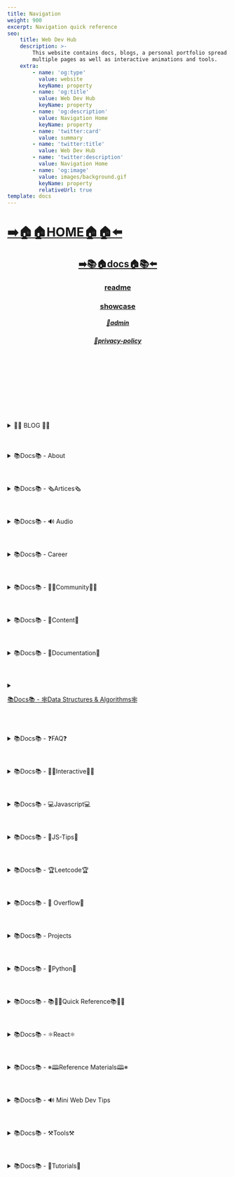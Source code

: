 ```yaml
---
title: Navigation
weight: 900
excerpt: Navigation quick reference
seo:
    title: Web Dev Hub
    description: >-
        This website contains docs, blogs, a personal portfolio spread out across
        multiple pages as well as interactive animations and tools.
    extra:
        - name: 'og:type'
          value: website
          keyName: property
        - name: 'og:title'
          value: Web Dev Hub
          keyName: property
        - name: 'og:description'
          value: Navigation Home
          keyName: property
        - name: 'twitter:card'
          value: summary
        - name: 'twitter:title'
          value: Web Dev Hub
        - name: 'twitter:description'
          value: Navigation Home
        - name: 'og:image'
          value: images/background.gif
          keyName: property
          relativeUrl: true
template: docs
---
```



# [**➡️🏠🏠HOME🏠🏠⬅️**](https://bgoonz-blog.netlify.app/)

<center>

## [**<ins>➡️📚🏠docs🏠📚⬅️</ins>**](https://bgoonz-blog.netlify.app/docs)

### [**readme</ins>**](https://bgoonz-blog.netlify.app/readme)

### [**<ins>showcase</ins>**](https://bgoonz-blog.netlify.app/showcase)

##### [**<ins>🔏admin</ins>**](https://bgoonz-blog.netlify.app/admin)

##### [**<ins>🔏privacy-policy</ins>**](https://bgoonz-blog.netlify.app/privacy-policy)

</center>

<br>
<br>
<br>
<br>
<br>
<br>
<br>
<br>
<br>


<details>



<summary>
 📰📰 BLOG 📰📰 </h6>


</summary>



##### [**<ins>Blog Article List</ins>**](https://bgoonz-blog.netlify.app/blog)

-   [📰blog📰](https://bgoonz-blog.netlify.app/blog/web-scraping)
    - [📰300-react-questions](https://bgoonz-blog.netlify.app/blog/300-react-questions)
- [📰adding-css-to-your-html](https://bgoonz-blog.netlify.app/blog/adding-css-to-your-html)
- [📰awesome-graphql](https://bgoonz-blog.netlify.app/blog/awesome-graphql)
- [📰big-o-complexity](https://bgoonz-blog.netlify.app/blog/big-o-complexity)
- [📰blog-archive](https://bgoonz-blog.netlify.app/blog/blog-archive)
- [📰data-structures](https://bgoonz-blog.netlify.app/blog/data-structures)
- [📰data-structures-algorithms-resources](https://bgoonz-blog.netlify.app/blog/data-structures-algorithms-resources)
- [📰expressjs-apis](https://bgoonz-blog.netlify.app/blog/expressjs-apis)
- [📰flow-control-in-python](https://bgoonz-blog.netlify.app/blog/flow-control-in-python)
- [📰functions-in-python](https://bgoonz-blog.netlify.app/blog/functions-in-python)
- [📰git-gateway](https://bgoonz-blog.netlify.app/blog/git-gateway)
- [📰hoisting](https://bgoonz-blog.netlify.app/blog/hoisting)
- [📰interview-questions-js](https://bgoonz-blog.netlify.app/blog/interview-questions-js)
- [📰interview-questions-js-p2](https://bgoonz-blog.netlify.app/blog/interview-questions-js-p2)
- [📰interview-questions-js-p3](https://bgoonz-blog.netlify.app/blog/interview-questions-js-p3)
- [📰netlify-cms](https://bgoonz-blog.netlify.app/blog/netlify-cms)
- [📰platform-docs](https://bgoonz-blog.netlify.app/blog/platform-docs)
- [📰psql-cheat-sheet](https://bgoonz-blog.netlify.app/blog/psql-cheat-sheet)
- [📰python-for-js-dev](https://bgoonz-blog.netlify.app/blog/python-for-js-dev)
- [📰python-resources](https://bgoonz-blog.netlify.app/blog/python-resources)
- [📰vs-code-extensions](https://bgoonz-blog.netlify.app/blog/vs-code-extensions)
- [📰web-dev-trends](https://bgoonz-blog.netlify.app/blog/web-dev-trends)
- [📰web-scraping](https://bgoonz-blog.netlify.app/blog/web-scraping)

</details>

<br>
<br>
<br>


<details>



<summary>
📚Docs📚 - About

</summary>



-   [📚docs📚/about](https://bgoonz-blog.netlify.app/docs/about)
    -   [📚docs📚/about/README](https://bgoonz-blog.netlify.app/docs/about/README)
    -   [📚docs📚/about/eng-portfolio](https://bgoonz-blog.netlify.app/docs/about/eng-portfolio)
    -   [📚docs📚/about/intrests](https://bgoonz-blog.netlify.app/docs/about/intrests)
    -   [📚docs📚/about/job-search](https://bgoonz-blog.netlify.app/docs/about/job-search)
    -   [📚docs📚/about/resume](https://bgoonz-blog.netlify.app/docs/about/resume)

</details>

<br>
<br>
<br>


<details>



<summary>
📚Docs📚 - 🗞️Artices🗞️

</summary>



-   [📚docs📚/🗞️articles🗞️](https://bgoonz-blog.netlify.app/docs/articles)
    -   [📚docs📚/🗞️articles🗞️basic-web-dev](https://bgoonz-blog.netlify.app/docs/articles/basic-web-dev)
    -   [📚docs📚/🗞️articles🗞️buffers](https://bgoonz-blog.netlify.app/docs/articles/buffers)
    -   [📚docs📚/🗞️articles🗞️common-modules](https://bgoonz-blog.netlify.app/docs/articles/common-modules)
    -   [📚docs📚/🗞️articles🗞️dev-dep](https://bgoonz-blog.netlify.app/docs/articles/dev-dep)
    -   [📚docs📚/🗞️articles🗞️event-loop](https://bgoonz-blog.netlify.app/docs/articles/event-loop)
    -   [📚docs📚/🗞️articles🗞️fs-module](https://bgoonz-blog.netlify.app/docs/articles/fs-module)
    -   [📚docs📚/🗞️articles🗞️how-search-engines-work](https://bgoonz-blog.netlify.app/docs/articles/how-search-engines-work)
    -   [📚docs📚/🗞️articles🗞️how-the-web-works](https://bgoonz-blog.netlify.app/docs/articles/how-the-web-works)
    -   [📚docs📚/🗞️articles🗞️intro](https://bgoonz-blog.netlify.app/docs/articles/intro)
    -   [📚docs📚/🗞️articles🗞️jamstack](https://bgoonz-blog.netlify.app/docs/articles/jamstack)
    -   [📚docs📚/🗞️articles🗞️nextjs](https://bgoonz-blog.netlify.app/docs/articles/nextjs)
    -   [📚docs📚/🗞️articles🗞️node-api-express](https://bgoonz-blog.netlify.app/docs/articles/node-api-express)
    -   [📚docs📚/🗞️articles🗞️nodejs](https://bgoonz-blog.netlify.app/docs/articles/nodejs)
    -   [📚docs📚/🗞️articles🗞️npm](https://bgoonz-blog.netlify.app/docs/articles/npm)
    -   [📚docs📚/🗞️articles🗞️os-module](https://bgoonz-blog.netlify.app/docs/articles/os-module)
    -   [📚docs📚/🗞️articles🗞️reading-files](https://bgoonz-blog.netlify.app/docs/articles/reading-files)
    -   [📚docs📚/🗞️articles🗞️semantic](https://bgoonz-blog.netlify.app/docs/articles/semantic)
    -   [📚docs📚/🗞️articles🗞️semantic-html](https://bgoonz-blog.netlify.app/docs/articles/semantic-html)
    -   [📚docs📚/🗞️articles🗞️url](https://bgoonz-blog.netlify.app/docs/articles/url)
    -   [📚docs📚/🗞️articles🗞️web-standards-checklist](https://bgoonz-blog.netlify.app/docs/articles/web-standards-checklist)
    -   [📚docs📚/🗞️articles🗞️webdev-tools](https://bgoonz-blog.netlify.app/docs/articles/webdev-tools)
    -   [📚docs📚/🗞️articles🗞️writing-files](https://bgoonz-blog.netlify.app/docs/articles/writing-files)

</details>

<br>
<br>
<br>


<details>



<summary>
📚Docs📚 - 🔊 Audio

</summary>



-   [📚Docs - Audio🔊](https://bgoonz-blog.netlify.app/docs/audio)
    -   [📚docs📚/audio/dfft](https://bgoonz-blog.netlify.app/docs/audio/dfft)
    -   [📚docs📚/audio/discrete-fft](https://bgoonz-blog.netlify.app/docs/audio/discrete-fft)
    -   [📚docs📚/audio/dtw-python-explained](https://bgoonz-blog.netlify.app/docs/audio/dtw-python-explained)
    -   [📚docs📚/audio/dynamic-time-warping](https://bgoonz-blog.netlify.app/docs/audio/dynamic-time-warping)
    -   [📚docs📚/audio/web-audio-api](https://bgoonz-blog.netlify.app/docs/audio/web-audio-api)

</details>

<br>
<br>
<br>


<details>



<summary>
📚Docs📚 -  Career 

</summary>



-   [📚docs📚/career](https://bgoonz-blog.netlify.app/docs/career)
    -   [📚docs📚/career/dev-interview](https://bgoonz-blog.netlify.app/docs/career/dev-interview)
    -   [📚docs📚/career/dos-and-donts](https://bgoonz-blog.netlify.app/docs/career/dos-and-donts)
    -   [📚docs📚/career/job-boards](https://bgoonz-blog.netlify.app/docs/career/job-boards)
    -   [📚docs📚/career/web-interview](https://bgoonz-blog.netlify.app/docs/career/web-interview)
    -   [📚docs📚/career/web-interview2](https://bgoonz-blog.netlify.app/docs/career/web-interview2)
    -   [📚docs📚/career/web-interview3](https://bgoonz-blog.netlify.app/docs/career/web-interview3)
    -   [📚docs📚/career/web-interview4](https://bgoonz-blog.netlify.app/docs/career/web-interview4)
    -   [📚docs📚/interview/job-search-nav](https://bgoonz-blog.netlify.app/docs/interview/job-search-nav)
    -   [📚docs📚/interview/previous-concepts](https://bgoonz-blog.netlify.app/docs/interview/previous-concepts)
    -   [📚docs📚/interview/review-concepts](https://bgoonz-blog.netlify.app/docs/interview/review-concepts)

</details>

<br>
<br>
<br>


<details>



<summary>
📚Docs📚 -  👫👫Community👫👫 

</summary>



-   [📚docs📚/👫👫community👫👫](https://bgoonz-blog.netlify.app/docs/community)
    -   [📚docs📚/community/an-open-letter-2-future-developers](https://bgoonz-blog.netlify.app/docs/community/an-open-letter-2-future-developers)
    -   [📚docs📚/community/bookmarks](https://bgoonz-blog.netlify.app/docs/community/bookmarks)
    -   [📚docs📚/community/video-chat](https://bgoonz-blog.netlify.app/docs/community/video-chat)

</details>

<br>
<br>
<br>


<details>



<summary>
📚Docs📚 - 💼Content💼

</summary>



-   [📚docs📚/💼content💼](https://bgoonz-blog.netlify.app/docs/content/)
    -   [📚docs📚/💼content💼/archive](https://bgoonz-blog.netlify.app/docs/content/archive)
    -   [📚docs📚/💼content💼/gatsby-Queries-Mutations](https://bgoonz-blog.netlify.app/docs/content/gatsby-Queries-Mutations)
    -   [📚docs📚/💼content💼/gists](https://bgoonz-blog.netlify.app/docs/content/gists)
    -   [📚docs📚/💼content💼/history-api](https://bgoonz-blog.netlify.app/docs/content/history-api)
    -   [📚docs📚/💼content💼/main-projects](https://bgoonz-blog.netlify.app/docs/content/main-projects)
    -   [📚docs📚/💼content💼/trouble-shooting](https://bgoonz-blog.netlify.app/docs/content/trouble-shooting)

</details>

<br>
<br>
<br>


<details>



<summary>
📚Docs📚 - 📓Documentation📓

</summary>



-   [📚docs📚/docs](https://bgoonz-blog.netlify.app/docs/docs)
    -   [📚docs📚/docs/appendix](https://bgoonz-blog.netlify.app/docs/docs/appendix)
    -   [📚docs📚/docs/art-of-command-line](https://bgoonz-blog.netlify.app/docs/docs/art-of-command-line)
    -   [📚docs📚/docs/bash](https://bgoonz-blog.netlify.app/docs/docs/bash)
    -   [📚docs📚/docs/css](https://bgoonz-blog.netlify.app/docs/docs/css)
    -   [📚docs📚/docs/data-structures-docs](https://bgoonz-blog.netlify.app/docs/docs/data-structures-docs)
    -   [📚docs📚/docs/es-6-features](https://bgoonz-blog.netlify.app/docs/docs/es-6-features)
    -   [📚docs📚/docs/git-reference](https://bgoonz-blog.netlify.app/docs/docs/git-reference)
    -   [📚docs📚/docs/git-repos](https://bgoonz-blog.netlify.app/docs/docs/git-repos)
    -   [📚docs📚/docs/glossary](https://bgoonz-blog.netlify.app/docs/docs/glossary)
    -   [📚docs📚/docs/html-tags](https://bgoonz-blog.netlify.app/docs/docs/html-tags)
    -   [📚docs📚/docs/markdown](https://bgoonz-blog.netlify.app/docs/docs/markdown)
    -   [📚docs📚/docs/no-whiteboarding](https://bgoonz-blog.netlify.app/docs/docs/no-whiteboarding)
    -   [📚docs📚/docs/node-docs-complete](https://bgoonz-blog.netlify.app/docs/docs/node-docs-complete)
    -   [📚docs📚/docs/regex-in-js](https://bgoonz-blog.netlify.app/docs/docs/regex-in-js)
    -   [📚docs📚/docs/sitemap](https://bgoonz-blog.netlify.app/docs/docs/sitemap)
    -   [📚docs📚/docs/snippets](https://bgoonz-blog.netlify.app/docs/docs/snippets)

</details>

<br>
<br>
<br>


<details>



<summary>

 <ins>📚Docs📚 - 🕸Data Structures & Algorithms🕸

</summary>



-   [📚docs📚/🕸ds-algo🕸](https://bgoonz-blog.netlify.app/docs/ds-algo)
    -   [📚docs📚/🕸ds-algo🕸/big-o](https://bgoonz-blog.netlify.app/docs/ds-algo/big-o)
    -   [📚docs📚/🕸ds-algo🕸/ds-algo-interview](https://bgoonz-blog.netlify.app/docs/ds-algo/ds-algo-interview)
    -   [📚docs📚/🕸ds-algo🕸/ds-overview](https://bgoonz-blog.netlify.app/docs/ds-algo/ds-overview)

</details>

<br>
<br>
<br>


<details>



<summary>
📚Docs📚 - ❓FAQ❓

</summary>



-   [📚docs📚/faq](https://bgoonz-blog.netlify.app/docs/faq)
    -   [📚docs📚/❓faq❓/contact](https://bgoonz-blog.netlify.app/docs/faq/contact)
    -   [📚docs📚/❓faq❓/plug-ins](https://bgoonz-blog.netlify.app/docs/faq/plug-ins)

</details>

<br>
<br>
<br>


<details>



<summary>
📚Docs📚 - 🧑‍🔬Interactive🧑‍🔬 

</summary>



-   [📚docs📚/interact](https://bgoonz-blog.netlify.app/docs/interact)
    -   [📚docs📚/🧑‍🔬interact🧑‍🔬/callstack-visual](https://bgoonz-blog.netlify.app/docs/interact/callstack-visual)
    -   [📚docs📚/🧑‍🔬interact🧑‍🔬/clock](https://bgoonz-blog.netlify.app/docs/interact/clock)
    -   [📚docs📚/🧑‍🔬interact🧑‍🔬/jupyter-notebooks](https://bgoonz-blog.netlify.app/docs/interact/jupyter-notebooks)
    -   [📚docs📚/🧑‍🔬interact🧑‍🔬/other-sites](https://bgoonz-blog.netlify.app/docs/interact/other-sites)
    -   [📚docs📚/🧑‍🔬interact🧑‍🔬/video-chat](https://bgoonz-blog.netlify.app/docs/interact/video-chat)

</details>

<br>
<br>
<br>


<details>



<summary>
📚Docs📚 - 💻Javascript💻

</summary>



-   [📚docs📚/💻javascript💻](https://bgoonz-blog.netlify.app/docs/javascript)
    -   [📚docs📚/💻javascript💻/arrow-functions](https://bgoonz-blog.netlify.app/docs/javascript/arrow-functions)
    -   [📚docs📚/💻javascript💻/asyncjs](https://bgoonz-blog.netlify.app/docs/javascript/asyncjs)
    -   [📚docs📚/💻javascript💻/await-keyword](https://bgoonz-blog.netlify.app/docs/javascript/await-keyword)
    -   [📚docs📚/💻javascript💻/bigo](https://bgoonz-blog.netlify.app/docs/javascript/bigo)
    -   [📚docs📚/💻javascript💻/clean-code](https://bgoonz-blog.netlify.app/docs/javascript/clean-code)
    -   [📚docs📚/💻javascript💻/constructor-functions](https://bgoonz-blog.netlify.app/docs/javascript/constructor-functions)
    -   [📚docs📚/💻javascript💻/cs-basics-in-js](https://bgoonz-blog.netlify.app/docs/javascript/cs-basics-in-js)
    -   [📚docs📚/💻javascript💻/for-loops](https://bgoonz-blog.netlify.app/docs/javascript/for-loops)
    -   [📚docs📚/💻javascript💻/part2-pojo](https://bgoonz-blog.netlify.app/docs/javascript/part2-pojo)
    -   [📚docs📚/💻javascript💻/promises](https://bgoonz-blog.netlify.app/docs/javascript/promises)
    -   [📚docs📚/💻javascript💻/review](https://bgoonz-blog.netlify.app/docs/javascript/review)
    -   [📚docs📚/💻javascript💻/this-is-about-this](https://bgoonz-blog.netlify.app/docs/javascript/this-is-about-this)

</details>

<br>
<br>
<br>


<details>



<summary>
📚Docs📚 -  💸JS-Tips💸

</summary>



-   [📚docs📚/💸js-tips💸](https://bgoonz-blog.netlify.app/docs/js-tips)
    -   [📚docs📚/💸js-tips💸/abs](https://bgoonz-blog.netlify.app/docs/js-tips/abs)
    -   [📚docs📚/💸js-tips💸/acos](https://bgoonz-blog.netlify.app/docs/js-tips/acos)
    -   [📚docs📚/💸js-tips💸/acosh](https://bgoonz-blog.netlify.app/docs/js-tips/acosh)
    -   [📚docs📚/💸js-tips💸/addition](https://bgoonz-blog.netlify.app/docs/js-tips/addition)
    -   [📚docs📚/💸js-tips💸/all](https://bgoonz-blog.netlify.app/docs/js-tips/all)
    -   [📚docs📚/💸js-tips💸/allsettled](https://bgoonz-blog.netlify.app/docs/js-tips/allsettled)
    -   [📚docs📚/💸js-tips💸/any](https://bgoonz-blog.netlify.app/docs/js-tips/any)
    -   [📚docs📚/💸js-tips💸/array](https://bgoonz-blog.netlify.app/docs/js-tips/array)
    -   [📚docs📚/💸js-tips💸/array-methods](https://bgoonz-blog.netlify.app/docs/js-tips/array-methods)
    -   [📚docs📚/💸js-tips💸/arrow_functions](https://bgoonz-blog.netlify.app/docs/js-tips/arrow_functions)
    -   [📚docs📚/💸js-tips💸/async_function](https://bgoonz-blog.netlify.app/docs/js-tips/async_function)
    -   [📚docs📚/💸js-tips💸/bad_radix](https://bgoonz-blog.netlify.app/docs/js-tips/bad_radix)
    -   [📚docs📚/💸js-tips💸/bind](https://bgoonz-blog.netlify.app/docs/js-tips/bind)
    -   [📚docs📚/💸js-tips💸/classes](https://bgoonz-blog.netlify.app/docs/js-tips/classes)
    -   [📚docs📚/💸js-tips💸/concat](https://bgoonz-blog.netlify.app/docs/js-tips/concat)
    -   [📚docs📚/💸js-tips💸/conditional_operator](https://bgoonz-blog.netlify.app/docs/js-tips/conditional_operator)
    -   [📚docs📚/💸js-tips💸/const](https://bgoonz-blog.netlify.app/docs/js-tips/const)
    -   [📚docs📚/💸js-tips💸/create](https://bgoonz-blog.netlify.app/docs/js-tips/create)
    -   [📚docs📚/💸js-tips💸/date](https://bgoonz-blog.netlify.app/docs/js-tips/date)
    -   [📚docs📚/💸js-tips💸/eval](https://bgoonz-blog.netlify.app/docs/js-tips/eval)
    -   [📚docs📚/💸js-tips💸/every](https://bgoonz-blog.netlify.app/docs/js-tips/every)
    -   [📚docs📚/💸js-tips💸/filter](https://bgoonz-blog.netlify.app/docs/js-tips/filter)
    -   [📚docs📚/💸js-tips💸/for...of](https://bgoonz-blog.netlify.app/docs/js-tips/for...of)
    -   [📚docs📚/💸js-tips💸/foreach](https://bgoonz-blog.netlify.app/docs/js-tips/foreach)
    -   [📚docs📚/💸js-tips💸/functions](https://bgoonz-blog.netlify.app/docs/js-tips/functions)
    -   [📚docs📚/💸js-tips💸/import](https://bgoonz-blog.netlify.app/docs/js-tips/import)
    -   [📚docs📚/💸js-tips💸/insert-into-array](https://bgoonz-blog.netlify.app/docs/js-tips/insert-into-array)
    -   [📚docs📚/💸js-tips💸/map](https://bgoonz-blog.netlify.app/docs/js-tips/map)
    -   [📚docs📚/💸js-tips💸/object](https://bgoonz-blog.netlify.app/docs/js-tips/object)
    -   [📚docs📚/💸js-tips💸/reduce](https://bgoonz-blog.netlify.app/docs/js-tips/reduce)
    -   [📚docs📚/💸js-tips💸/regexp](https://bgoonz-blog.netlify.app/docs/js-tips/regexp)
    -   [📚docs📚/💸js-tips💸/sort](https://bgoonz-blog.netlify.app/docs/js-tips/sort)
    -   [📚docs📚/💸js-tips💸/sorting-strings](https://bgoonz-blog.netlify.app/docs/js-tips/sorting-strings)
    -   [📚docs📚/💸js-tips💸/string](https://bgoonz-blog.netlify.app/docs/js-tips/string)
    -   [📚docs📚/💸js-tips💸/this](https://bgoonz-blog.netlify.app/docs/js-tips/this)
    -   [📚docs📚/💸js-tips💸/var](https://bgoonz-blog.netlify.app/docs/js-tips/var)

</details>

<br>
<br>
<br>


<details>



<summary>
📚Docs📚 - 🏆Leetcode🏆 

</summary>



-   [📚docs📚/🏆leetcode🏆](https://bgoonz-blog.netlify.app/docs/leetcode)
    -   [📚docs📚/🏆leetcode🏆/ContaineWitMosWater](https://bgoonz-blog.netlify.app/docs/leetcode/ContaineWitMosWater)
    -   [📚docs📚/🏆leetcode🏆/DividTwIntegers](https://bgoonz-blog.netlify.app/docs/leetcode/DividTwIntegers)
    -   [📚docs📚/🏆leetcode🏆/GeneratParentheses](https://bgoonz-blog.netlify.app/docs/leetcode/GeneratParentheses)
    -   [📚docs📚/🏆leetcode🏆/LetteCombinationoPhonNumber](https://bgoonz-blog.netlify.app/docs/leetcode/LetteCombinationoPhonNumber)
    -   [📚docs📚/🏆leetcode🏆/LongesCommoPrefix](https://bgoonz-blog.netlify.app/docs/leetcode/LongesCommoPrefix)
    -   [📚docs📚/🏆leetcode🏆/MediaoTwSorteArrays](https://bgoonz-blog.netlify.app/docs/leetcode/MediaoTwSorteArrays)
    -   [📚docs📚/🏆leetcode🏆/NexPermutation](https://bgoonz-blog.netlify.app/docs/leetcode/NexPermutation)
    -   [📚docs📚/🏆leetcode🏆/PalindromNumber](https://bgoonz-blog.netlify.app/docs/leetcode/PalindromNumber)
    -   [📚docs📚/🏆leetcode🏆/RegulaExpressioMatching](https://bgoonz-blog.netlify.app/docs/leetcode/RegulaExpressioMatching)
    -   [📚docs📚/🏆leetcode🏆/RemovDuplicatefroSorteArray](https://bgoonz-blog.netlify.app/docs/leetcode/RemovDuplicatefroSorteArray)
    -   [📚docs📚/🏆leetcode🏆/RemovNtNodFroEnoList](https://bgoonz-blog.netlify.app/docs/leetcode/RemovNtNodFroEnoList)
    -   [📚docs📚/🏆leetcode🏆/RomatInteger](https://bgoonz-blog.netlify.app/docs/leetcode/RomatInteger)
    -   [📚docs📚/🏆leetcode🏆/SearciRotateSorteArray](https://bgoonz-blog.netlify.app/docs/leetcode/SearciRotateSorteArray)
    -   [📚docs📚/🏆leetcode🏆/StrintIntege(atoi)](<https://bgoonz-blog.netlify.app/docs/leetcode/StrintIntege(atoi)>)
    -   [📚docs📚/🏆leetcode🏆/ValiParentheses](https://bgoonz-blog.netlify.app/docs/leetcode/ValiParentheses)
    -   [📚docs📚/🏆leetcode🏆/ZigZaConversion](https://bgoonz-blog.netlify.app/docs/leetcode/ZigZaConversion)

</details>

<br>
<br>
<br>


<details>



<summary>
📚Docs📚 -  🌊 Overflow🌊     

</summary>



-   [📚docs📚/🌊overflow🌊](https://bgoonz-blog.netlify.app/docs/overflow)
    -   [📚docs📚/🌊overflow🌊/html-spec](https://bgoonz-blog.netlify.app/docs/overflow/html-spec)
    -   [📚docs📚/🌊overflow🌊/http](https://bgoonz-blog.netlify.app/docs/overflow/http)
    -   [📚docs📚/🌊overflow🌊/install](https://bgoonz-blog.netlify.app/docs/overflow/install)
    -   [📚docs📚/🌊overflow🌊/modules](https://bgoonz-blog.netlify.app/docs/overflow/modules)
    -   [📚docs📚/🌊overflow🌊/node-cli-args](https://bgoonz-blog.netlify.app/docs/overflow/node-cli-args)
    -   [📚docs📚/🌊overflow🌊/node-js-language](https://bgoonz-blog.netlify.app/docs/overflow/node-js-language)
    -   [📚docs📚/🌊overflow🌊/node-package-manager](https://bgoonz-blog.netlify.app/docs/overflow/node-package-manager)
    -   [📚docs📚/🌊overflow🌊/node-repl](https://bgoonz-blog.netlify.app/docs/overflow/node-repl)
    -   [📚docs📚/🌊overflow🌊/node-run-cli](https://bgoonz-blog.netlify.app/docs/overflow/node-run-cli)
    -   [📚docs📚/🌊overflow🌊/nodevsbrowser](https://bgoonz-blog.netlify.app/docs/overflow/nodevsbrowser)
    -   [📚docs📚/🌊overflow🌊/understanding-firebase](https://bgoonz-blog.netlify.app/docs/overflow/understanding-firebase)
    -   [📚docs📚/🌊overflow🌊/v8](https://bgoonz-blog.netlify.app/docs/overflow/v8)

</details>

<br>
<br>
<br>


<details>



<summary>
📚Docs📚 - Projects  

</summary>



-   [📚docs📚/projects](https://bgoonz-blog.netlify.app/docs/projects)
    -   [📚docs📚/projects/embeded-websites](https://bgoonz-blog.netlify.app/docs/projects/embeded-websites)
    -   [📚docs📚/projects/list-of-projects](https://bgoonz-blog.netlify.app/docs/projects/list-of-projects)
    -   [📚docs📚/projects/mini-projects](https://bgoonz-blog.netlify.app/docs/projects/mini-projects)
    -   [📚docs📚/projects/mini-projects2](https://bgoonz-blog.netlify.app/docs/projects/mini-projects2)
    -   [📚docs📚/projects/my-websites](https://bgoonz-blog.netlify.app/docs/projects/my-websites)

</details>

<br>
<br>
<br>


<details>



<summary>
📚Docs📚 - 🐍Python🐍  

</summary>



-   [📚docs📚/🐍python🐍](https://bgoonz-blog.netlify.app/docs/python)
    -   [📚docs📚/🐍python🐍/at-length](https://bgoonz-blog.netlify.app/docs/python/at-length)
    -   [📚docs📚/🐍python🐍/cheat-sheet](https://bgoonz-blog.netlify.app/docs/python/cheat-sheet)
    -   [📚docs📚/🐍python🐍/comprehensive-guide](https://bgoonz-blog.netlify.app/docs/python/comprehensive-guide)
    -   [📚docs📚/🐍python🐍/examples](https://bgoonz-blog.netlify.app/docs/python/examples)
    -   [📚docs📚/🐍python🐍/flow-control](https://bgoonz-blog.netlify.app/docs/python/flow-control)
    -   [📚docs📚/🐍python🐍/functions](https://bgoonz-blog.netlify.app/docs/python/functions)
    -   [📚docs📚/🐍python🐍/google-sheets-api](https://bgoonz-blog.netlify.app/docs/python/google-sheets-api)
    -   [📚docs📚/🐍python🐍/python-ds](https://bgoonz-blog.netlify.app/docs/python/python-ds)
    -   [📚docs📚/🐍python🐍/intro-for-js-devs](https://bgoonz-blog.netlify.app/docs/python/intro-for-js-devs)
    -   [📚docs📚/🐍python🐍/python-quiz](https://bgoonz-blog.netlify.app/docs/python/python-quiz)
    -   [📚docs📚/🐍python🐍/snippets](https://bgoonz-blog.netlify.app/docs/python/snippets)

</details>

<br>
<br>
<br>


<details>



<summary>
📚Docs📚 - 📚🏃‍♂️Quick Reference📚🏃‍♂️   

</summary>



-   [📚docs📚/quick-ref](https://bgoonz-blog.netlify.app/docs/quick-ref)
    -   [📚docs📚/🏃‍♂️📚quick-ref📚🏃‍♂️/Emmet](https://bgoonz-blog.netlify.app/docs/quick-ref/Emmet)
    -   [📚docs📚/🏃‍♂️📚quick-ref📚🏃‍♂️/all-emojis](https://bgoonz-blog.netlify.app/docs/quick-ref/all-emojis)
    -   [📚docs📚/🏃‍♂️📚quick-ref📚🏃‍♂️/create-react-app](https://bgoonz-blog.netlify.app/docs/quick-ref/create-react-app)
    -   [📚docs📚/🏃‍♂️📚quick-ref📚🏃‍♂️/git-bash](https://bgoonz-blog.netlify.app/docs/quick-ref/git-bash)
    -   [📚docs📚/🏃‍♂️📚quick-ref📚🏃‍♂️/git-tricks](https://bgoonz-blog.netlify.app/docs/quick-ref/git-tricks)
    -   [📚docs📚/🏃‍♂️📚quick-ref📚🏃‍♂️/google-firebase](https://bgoonz-blog.netlify.app/docs/quick-ref/google-firebase)
    -   [📚docs📚/🏃‍♂️📚quick-ref📚🏃‍♂️/heroku-error-codes](https://bgoonz-blog.netlify.app/docs/quick-ref/heroku-error-codes)
    -   [📚docs📚/🏃‍♂️📚quick-ref📚🏃‍♂️/installation](https://bgoonz-blog.netlify.app/docs/quick-ref/installation)
    -   [📚docs📚/🏃‍♂️📚quick-ref📚🏃‍♂️/markdown-dropdowns](https://bgoonz-blog.netlify.app/docs/quick-ref/markdown-dropdowns)
    -   [📚docs📚/🏃‍♂️📚quick-ref📚🏃‍♂️/minifiction](https://bgoonz-blog.netlify.app/docs/quick-ref/minifiction)
    -   [📚docs📚/🏃‍♂️📚quick-ref📚🏃‍♂️/new-repo-instructions](https://bgoonz-blog.netlify.app/docs/quick-ref/new-repo-instructions)
    -   [📚docs📚/🏃‍♂️📚quick-ref📚🏃‍♂️/psql-setup](https://bgoonz-blog.netlify.app/docs/quick-ref/psql-setup)
    -   [📚docs📚/🏃‍♂️📚quick-ref📚🏃‍♂️/pull-request-rubric](https://bgoonz-blog.netlify.app/docs/quick-ref/pull-request-rubric)
    -   [📚docs📚/🏃‍♂️📚quick-ref📚🏃‍♂️/quick-links](https://bgoonz-blog.netlify.app/docs/quick-ref/quick-links)
    -   [📚docs📚/🏃‍♂️📚quick-ref📚🏃‍♂️/topRepos](https://bgoonz-blog.netlify.app/docs/quick-ref/topRepos)
    -   [📚docs📚/🏃‍♂️📚quick-ref📚🏃‍♂️/understanding-path](https://bgoonz-blog.netlify.app/docs/quick-ref/understanding-path)
    -   [📚docs📚/🏃‍♂️📚quick-ref📚🏃‍♂️/vscode-themes](https://bgoonz-blog.netlify.app/docs/quick-ref/vscode-themes)
    -   [📚docs📚/⚛️react⚛️/accessibility](https://bgoonz-blog.netlify.app/docs/react/accessibility)

</details>

<br>
<br>
<br>


<details>



<summary>
📚Docs📚 - ⚛️React⚛️ 

</summary>



-   [📚docs📚/⚛️react⚛️](https://bgoonz-blog.netlify.app/docs/react)
    -   [📚docs📚/⚛️react⚛️/ajax-n-apis](https://bgoonz-blog.netlify.app/docs/react/ajax-n-apis)
    -   [📚docs📚/⚛️react⚛️/cheatsheet](https://bgoonz-blog.netlify.app/docs/react/cheatsheet)
    -   [📚docs📚/⚛️react⚛️/createReactApp](https://bgoonz-blog.netlify.app/docs/react/createReactApp)
    -   [📚docs📚/⚛️react⚛️/demo](https://bgoonz-blog.netlify.app/docs/react/demo)
    -   [📚docs📚/⚛️react⚛️/dont-use-index-as-keys](https://bgoonz-blog.netlify.app/docs/react/dont-use-index-as-keys)
    -   [📚docs📚/⚛️react⚛️/jsx](https://bgoonz-blog.netlify.app/docs/react/jsx)
    -   [📚docs📚/⚛️react⚛️/quiz](https://bgoonz-blog.netlify.app/docs/react/quiz)
    -   [📚docs📚/⚛️react⚛️/react-docs](https://bgoonz-blog.netlify.app/docs/react/react-docs)
    -   [📚docs📚/⚛️react⚛️/react-in-depth](https://bgoonz-blog.netlify.app/docs/react/react-in-depth)
    -   [📚docs📚/⚛️react⚛️/react-patterns-by-usecase](https://bgoonz-blog.netlify.app/docs/react/react-patterns-by-usecase)
    -   [📚docs📚/⚛️react⚛️/react2](https://bgoonz-blog.netlify.app/docs/react/react2)
    -   [📚docs📚/⚛️react⚛️/render-elements](https://bgoonz-blog.netlify.app/docs/react/render-elements)

</details>

<br>
<br>
<br>


<details>



<summary>
📚Docs📚 -  ※🕮Reference Materials🕮※

</summary>



-   [📚docs📚/※reference※](https://bgoonz-blog.netlify.app/docs/reference)
    -   [📚docs📚/※🕮reference※🕮/awesome-lists](https://bgoonz-blog.netlify.app/docs/reference/awesome-lists)
    -   [📚docs📚/※🕮reference※🕮/awesome-nodejs](https://bgoonz-blog.netlify.app/docs/reference/awesome-nodejs)
    -   [📚docs📚/※🕮reference※🕮/awesome-static](https://bgoonz-blog.netlify.app/docs/reference/awesome-static)
    -   [📚docs📚/※🕮reference※🕮/bash-commands](https://bgoonz-blog.netlify.app/docs/reference/bash-commands)
    -   [📚docs📚/※🕮reference※🕮/bookmarks](https://bgoonz-blog.netlify.app/docs/reference/bookmarks)
    -   [📚docs📚/※🕮reference※🕮/embed-the-web](https://bgoonz-blog.netlify.app/docs/reference/embed-the-web)
    -   [📚docs📚/※🕮reference※🕮/github-resources](https://bgoonz-blog.netlify.app/docs/reference/github-resources)
    -   [📚docs📚/※🕮reference※🕮/github-search](https://bgoonz-blog.netlify.app/docs/reference/github-search)
    -   [📚docs📚/※🕮reference※🕮/google-cloud](https://bgoonz-blog.netlify.app/docs/reference/google-cloud)
    -   [📚docs📚/※🕮reference※🕮/how-2-reinstall-npm](https://bgoonz-blog.netlify.app/docs/reference/how-2-reinstall-npm)
    -   [📚docs📚/※🕮reference※🕮/how-to-kill-a-process](https://bgoonz-blog.netlify.app/docs/reference/how-to-kill-a-process)
    -   [📚docs📚/※🕮reference※🕮/installing-node](https://bgoonz-blog.netlify.app/docs/reference/installing-node)
    -   [📚docs📚/※🕮reference※🕮/intro-to-nodejs](https://bgoonz-blog.netlify.app/docs/reference/intro-to-nodejs)
    -   [📚docs📚/※🕮reference※🕮/markdown-styleguide](https://bgoonz-blog.netlify.app/docs/reference/markdown-styleguide)
    -   [📚docs📚/※🕮reference※🕮/notes-template](https://bgoonz-blog.netlify.app/docs/reference/notes-template)
    -   [📚docs📚/※🕮reference※🕮/psql](https://bgoonz-blog.netlify.app/docs/reference/psql)
    -   [📚docs📚/※🕮reference※🕮/resources](https://bgoonz-blog.netlify.app/docs/reference/resources)
    -   [📚docs📚/※🕮reference※🕮/vscode](https://bgoonz-blog.netlify.app/docs/reference/vscode)
    -   [📚docs📚/※🕮reference※🕮/web-api's](https://bgoonz-blog.netlify.app/docs/reference/web-api's)

</details>

</details>

<br>
<br>
<br>


<details>



<summary>
📚Docs📚 - 🔊 Mini Web Dev Tips 

</summary>



-   [📚docs📚/tips](https://bgoonz-blog.netlify.app/docs/tips)
    -   [📚docs📚/tips/regex-tips](https://bgoonz-blog.netlify.app/docs/tips/regex-tips)

</details>

<br>
<br>
<br>


<details>



<summary>
📚Docs📚 - ⚒Tools⚒ 

</summary>



-   [📚docs📚/⚒Tools⚒/](https://bgoonz-blog.netlify.app/docs/tools)
    -   [📚docs📚/⚒Tools⚒/all](https://bgoonz-blog.netlify.app/docs/tools/all)
    -   [📚docs📚/⚒Tools⚒/all-stripped](https://bgoonz-blog.netlify.app/docs/tools/all-stripped)
    -   [📚docs📚/⚒Tools⚒/archive](https://bgoonz-blog.netlify.app/docs/tools/archive)
    -   [📚docs📚/⚒Tools⚒/dev-utilities](https://bgoonz-blog.netlify.app/docs/tools/dev-utilities)
    -   [📚docs📚/⚒Tools⚒/📚markdown-html](https://bgoonz-blog.netlify.app/docs/tools/markdown-html)

</details>

<br>
<br>
<br>


<details>



<summary>
📚Docs📚 - 📑Tutorials📑

</summary>



-   [📚docs📚/tutorials](https://bgoonz-blog.netlify.app/docs/tutorials)
    -   [📚docs📚/📑tutorials📑/enviorment-setup](https://bgoonz-blog.netlify.app/docs/tutorials/enviorment-setup)
    -   [📚docs📚/📑tutorials📑/get-file-extension](https://bgoonz-blog.netlify.app/docs/tutorials/get-file-extension)
    -   [📚docs📚/📑tutorials📑/get-file-name](https://bgoonz-blog.netlify.app/docs/tutorials/get-file-name)
